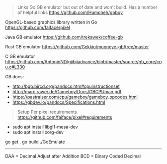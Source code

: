 > Links
Go GB emulator but out of date and won't build. Has a number of helpful links
https://github.com/Humpheh/goboy

OpenGL-based graphics library written in Go
https://github.com/faiface/pixel

Java GB emulator
https://github.com/trekawek/coffee-gb

Rust GB emulator
https://github.com/Gekkio/mooneye-gb/tree/master

C GB emulator
https://github.com/AntonioND/giibiiadvance/blob/master/source/gb_core/cpu.c#L330

GB docs:
- http://bgb.bircd.org/pandocs.htm#cpuinstructionset
- http://marc.rawer.de/Gameboy/Docs/GBCPUman.pdf
- https://pastraiser.com/cpu/gameboy/gameboy_opcodes.html
- https://gbdev.io/pandocs/Specifications.html


> Setup
Per pixel requirements https://github.com/faiface/pixel#requirements
- sudo apt install libgl1-mesa-dev
- sudo apt install xorg-dev

go get .
go build
./GoEmulate


------
DAA = Decimal Adjust after Addition
BCD = Binary Coded Decimal
